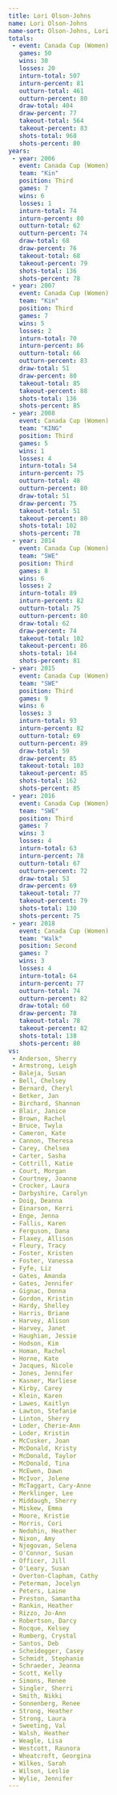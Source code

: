 ```yaml
---
title: Lori Olson-Johns
name: Lori Olson-Johns
name-sort: Olson-Johns, Lori
totals:
 - event: Canada Cup (Women)
   games: 50
   wins: 30
   losses: 20
   inturn-total: 507
   inturn-percent: 81
   outturn-total: 461
   outturn-percent: 80
   draw-total: 404
   draw-percent: 77
   takeout-total: 564
   takeout-percent: 83
   shots-total: 968
   shots-percent: 80
years:
 - year: 2006
   event: Canada Cup (Women)
   team: "Kin"
   position: Third
   games: 7
   wins: 6
   losses: 1
   inturn-total: 74
   inturn-percent: 80
   outturn-total: 62
   outturn-percent: 74
   draw-total: 68
   draw-percent: 76
   takeout-total: 68
   takeout-percent: 79
   shots-total: 136
   shots-percent: 78
 - year: 2007
   event: Canada Cup (Women)
   team: "Kin"
   position: Third
   games: 7
   wins: 5
   losses: 2
   inturn-total: 70
   inturn-percent: 86
   outturn-total: 66
   outturn-percent: 83
   draw-total: 51
   draw-percent: 80
   takeout-total: 85
   takeout-percent: 88
   shots-total: 136
   shots-percent: 85
 - year: 2008
   event: Canada Cup (Women)
   team: "KING"
   position: Third
   games: 5
   wins: 1
   losses: 4
   inturn-total: 54
   inturn-percent: 75
   outturn-total: 48
   outturn-percent: 80
   draw-total: 51
   draw-percent: 75
   takeout-total: 51
   takeout-percent: 80
   shots-total: 102
   shots-percent: 78
 - year: 2014
   event: Canada Cup (Women)
   team: "SWE"
   position: Third
   games: 8
   wins: 6
   losses: 2
   inturn-total: 89
   inturn-percent: 82
   outturn-total: 75
   outturn-percent: 80
   draw-total: 62
   draw-percent: 74
   takeout-total: 102
   takeout-percent: 86
   shots-total: 164
   shots-percent: 81
 - year: 2015
   event: Canada Cup (Women)
   team: "SWE"
   position: Third
   games: 9
   wins: 6
   losses: 3
   inturn-total: 93
   inturn-percent: 82
   outturn-total: 69
   outturn-percent: 89
   draw-total: 59
   draw-percent: 85
   takeout-total: 103
   takeout-percent: 85
   shots-total: 162
   shots-percent: 85
 - year: 2016
   event: Canada Cup (Women)
   team: "SWE"
   position: Third
   games: 7
   wins: 3
   losses: 4
   inturn-total: 63
   inturn-percent: 78
   outturn-total: 67
   outturn-percent: 72
   draw-total: 53
   draw-percent: 69
   takeout-total: 77
   takeout-percent: 79
   shots-total: 130
   shots-percent: 75
 - year: 2018
   event: Canada Cup (Women)
   team: "Walk"
   position: Second
   games: 7
   wins: 3
   losses: 4
   inturn-total: 64
   inturn-percent: 77
   outturn-total: 74
   outturn-percent: 82
   draw-total: 60
   draw-percent: 78
   takeout-total: 78
   takeout-percent: 82
   shots-total: 138
   shots-percent: 80
vs:
 - Anderson, Sherry
 - Armstrong, Leigh
 - Baleja, Susan
 - Bell, Chelsey
 - Bernard, Cheryl
 - Betker, Jan
 - Birchard, Shannon
 - Blair, Janice
 - Brown, Rachel
 - Bruce, Twyla
 - Cameron, Kate
 - Cannon, Theresa
 - Carey, Chelsea
 - Carter, Sasha
 - Cottrill, Katie
 - Court, Morgan
 - Courtney, Joanne
 - Crocker, Laura
 - Darbyshire, Carolyn
 - Doig, Deanna
 - Einarson, Kerri
 - Enge, Jenna
 - Fallis, Karen
 - Ferguson, Dana
 - Flaxey, Allison
 - Fleury, Tracy
 - Foster, Kristen
 - Foster, Vanessa
 - Fyfe, Liz
 - Gates, Amanda
 - Gates, Jennifer
 - Gignac, Donna
 - Gordon, Kristin
 - Hardy, Shelley
 - Harris, Briane
 - Harvey, Alison
 - Harvey, Janet
 - Haughian, Jessie
 - Hodson, Kim
 - Homan, Rachel
 - Horne, Kate
 - Jacques, Nicole
 - Jones, Jennifer
 - Kasner, Marliese
 - Kirby, Carey
 - Klein, Karen
 - Lawes, Kaitlyn
 - Lawton, Stefanie
 - Linton, Sherry
 - Loder, Cherie-Ann
 - Loder, Kristin
 - McCusker, Joan
 - McDonald, Kristy
 - McDonald, Taylor
 - McDonald, Tina
 - McEwen, Dawn
 - McIvor, Jolene
 - McTaggart, Cary-Anne
 - Merklinger, Lee
 - Middaugh, Sherry
 - Miskew, Emma
 - Moore, Kristie
 - Morris, Cori
 - Nedohin, Heather
 - Nixon, Amy
 - Njegovan, Selena
 - O'Connor, Susan
 - Officer, Jill
 - O'Leary, Susan
 - Overton-Clapham, Cathy
 - Peterman, Jocelyn
 - Peters, Laine
 - Preston, Samantha
 - Rankin, Heather
 - Rizzo, Jo-Ann
 - Robertson, Darcy
 - Rocque, Kelsey
 - Rumberg, Crystal
 - Santos, Deb
 - Scheidegger, Casey
 - Schmidt, Stephanie
 - Schraeder, Jeanna
 - Scott, Kelly
 - Simons, Renee
 - Singler, Sherri
 - Smith, Nikki
 - Sonnenberg, Renee
 - Strong, Heather
 - Strong, Laura
 - Sweeting, Val
 - Walsh, Heather
 - Weagle, Lisa
 - Westcott, Raunora
 - Wheatcroft, Georgina
 - Wilkes, Sarah
 - Wilson, Leslie
 - Wylie, Jennifer
---
```


